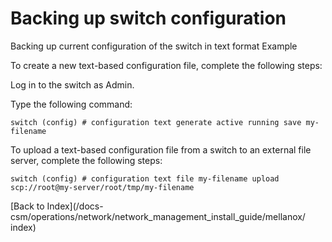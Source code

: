 # Backing up switch configuration

Backing up current configuration of the switch in text format
Example

To create a new text-based configuration file, complete the following steps:

Log in to the switch as Admin.

Type the following command:

```
switch (config) # configuration text generate active running save my-filename
```

To upload a text-based configuration file from a switch to an external file server, complete the following steps:

```
switch (config) # configuration text file my-filename upload 
scp://root@my-server/root/tmp/my-filename 
```

[Back to Index](/docs-csm/operations/network/network_management_install_guide/mellanox/
index)
